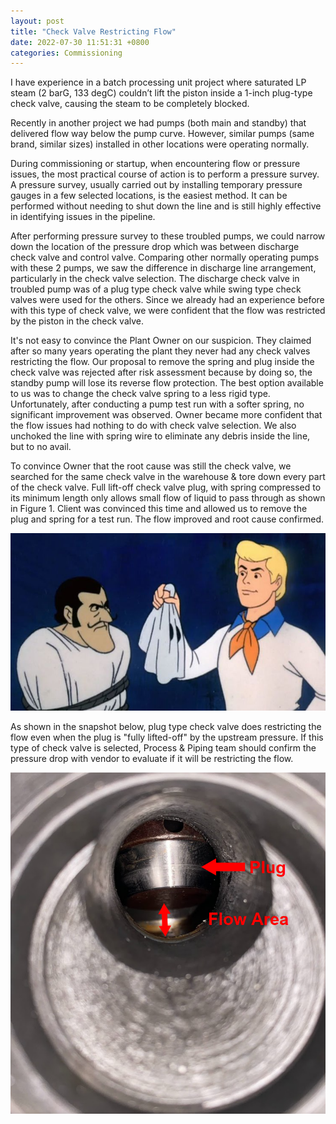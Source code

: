 ```yaml
---
layout: post
title: "Check Valve Restricting Flow"
date: 2022-07-30 11:51:31 +0800
categories: Commissioning
---
```

I have experience in a batch processing unit project where saturated LP steam (2 barG, 133 degC) couldn’t lift the piston inside a 1-inch plug-type check valve, causing the steam to be completely blocked. 

Recently in another project we had pumps (both main and standby) that delivered flow way below the pump curve. However, similar pumps (same brand, similar sizes) installed in other locations were operating normally.

During commissioning or startup, when encountering flow or pressure issues, the most practical course of action is to perform a pressure survey. A pressure survey, usually carried out by installing temporary pressure gauges in a few selected locations, is the easiest method. It can be performed without needing to shut down the line and is still highly effective in identifying issues in the pipeline.

After performing pressure survey to these troubled pumps, we could narrow down the location of the pressure drop which was between discharge check valve and control valve. Comparing other normally operating pumps with these 2 pumps, we saw the difference in discharge line arrangement, particularly in the check valve selection. The discharge check valve in troubled pump was of a plug type check valve while swing type check valves were used for the others. Since we already had an experience before with this type of check valve, we were confident that the flow was restricted by the piston in the check valve.

It's not easy to convince the Plant Owner on our suspicion. They claimed after so many years operating the plant they never had any check valves restricting the flow. Our proposal to remove the spring and plug inside the check valve was rejected after risk assessment because by doing so, the standby pump will lose its reverse flow protection. The best option available to us was to change the check valve spring to a less rigid type. Unfortunately, after conducting a pump test run with a softer spring, no significant improvement was observed. Owner became more confident that the flow issues had nothing to do with check valve selection. We also unchoked the line with spring wire to eliminate any debris inside the line, but to no avail. 

To convince Owner that the root cause was still the check valve, we searched for the same check valve in the warehouse & tore down every part of the check valve. Full lift-off check valve plug, with spring compressed to its minimum length only allows small flow of liquid to pass through as shown in Figure 1. Client was convinced this time and allowed us to remove the plug and spring for a test run. The flow improved and root cause confirmed.

![You All Along](/assets/images/figure-4.png)

As shown in the snapshot below, plug type check valve does restricting the flow even when the plug is "fully lifted-off" by the upstream pressure. If this type of check valve is selected, Process & Piping team should confirm the pressure drop with vendor to evaluate if it will be restricting the flow.

![Check Valve Snapshot](/assets/images/figure-3.png)
